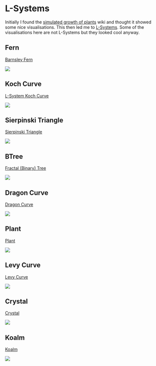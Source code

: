 # L-Systems

Initially I found the [simulated growth of plants](https://en.wikipedia.org/wiki/Simulated_growth_of_plants) wiki and thought it showed some nice visualisations. This then led me to [L-Systems](https://en.wikipedia.org/wiki/L-system). Some of the visualisations here are not L-Systems but they looked cool anyway.

## Fern

[Barnsley Fern](https://en.wikipedia.org/wiki/Barnsley_fern)

![](./src/fern.png)

## Koch Curve

[L-System Koch Curve](https://en.wikipedia.org/wiki/L-system#Example_4:_Koch_curve)

![](./src/koch.png)

## Sierpinski Triangle

[Sierpinski Triangle](https://en.wikipedia.org/wiki/L-system#Example_5:_Sierpinski_triangle)

![](./src/sierpinski.png)

## BTree

[Fractal (Binary) Tree](https://en.wikipedia.org/wiki/L-system#Example_2:_fractal_(binary)_tree)

![](./src/btree.png)

## Dragon Curve

[Dragon Curve](https://en.wikipedia.org/wiki/L-system#Example_6:_dragon_curve)

![](./src/dragon.png)

## Plant

[Plant](https://en.wikipedia.org/wiki/L-system#Example_7:_fractal_plant)

![](./src/plant.png)

## Levy Curve

[Levy Curve](https://paulbourke.net/fractals/lsys/)

![](./src/levy.png)

## Crystal

[Crystal](https://paulbourke.net/fractals/lsys/)

![](./src/crystal.png)

## Koalm

[Koalm](https://paulbourke.net/fractals/lsys/)

![](./src/koalm.png)